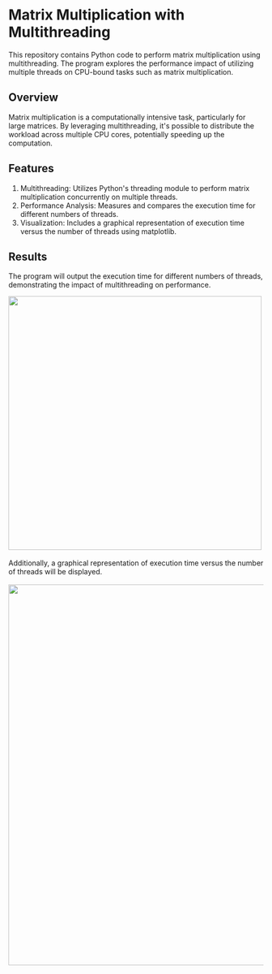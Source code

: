 # Matrix Multiplication with Multithreading
This repository contains Python code to perform matrix multiplication using multithreading. The program explores the performance impact of utilizing multiple threads on CPU-bound tasks such as matrix multiplication.

## Overview
Matrix multiplication is a computationally intensive task, particularly for large matrices. By leveraging multithreading, it's possible to distribute the workload across multiple CPU cores, potentially speeding up the computation.

## Features
1. Multithreading: Utilizes Python's threading module to perform matrix multiplication concurrently on multiple threads.
2. Performance Analysis: Measures and compares the execution time for different numbers of threads.
3. Visualization: Includes a graphical representation of execution time versus the number of threads using matplotlib.

## Results
The program will output the execution time for different numbers of threads, demonstrating the impact of multithreading on performance. 

<img src="https://github.com/aarushijain-24/Multi-Threading/assets/144267641/49849fad-10f9-4a1f-b4ac-a6274122fbf2" width="500"/>
</br>
</br>
Additionally, a graphical representation of execution time versus the number of threads will be displayed.
</br>
</br>
<img src="https://github.com/aarushijain-24/Multi-Threading/assets/144267641/cc5853f0-2419-4034-810b-7b92e2cf44f7" width="750"/>
